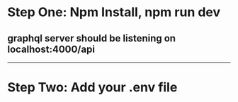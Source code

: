 # Step One: Npm Install, npm run dev
## graphql server should be listening on localhost:4000/api
----
# Step Two: Add your .env file
